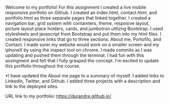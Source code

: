 Welcome to my portfolio!
For this assignment I created a live mobile responsive portfolio on Github. I created an index.html, contact.html, and portfolio.html as three separate pages that linked together. I created a navigation bar, grid system with containters, theme, resposive layout, picture layout place holders, cards, and jumbotron utilizng Bootstrap. I used stylesheets and javascript from Bootstrap and put them into my html files. I created responsive links that go to three sections: About me, Portofilo, and Contact. I made surer my website would work on a smaller screen and my iphoneX by using the inspect tool on chrome. I made commits as I was updating and pushed them through the terminal. I had fun with this assingment and felt that I fully grasped the concept. I'm excited to update this portfolio throughout the course.

*I have updated the About me page to a summary of myself. I added links to Linkedin, Twitter, and Github. I added three projects with a description and link to the deployed sites.

URL link to my portfolio:
https://durandre.github.io/
